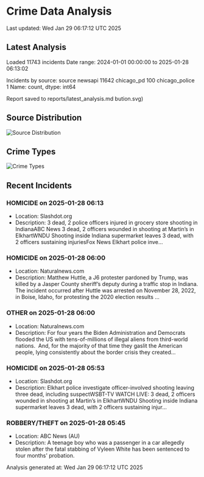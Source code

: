 # Crime Data Analysis
Last updated: Wed Jan 29 06:17:12 UTC 2025

## Latest Analysis

Loaded 11743 incidents
Date range: 2024-01-01 00:00:00 to 2025-01-28 06:13:02

Incidents by source:
source
newsapi           11642
chicago_pd          100
chicago_police        1
Name: count, dtype: int64

Report saved to reports/latest_analysis.md
bution.svg)

## Source Distribution
![Source Distribution](images/source_distribution.svg)

## Crime Types
![Crime Types](images/crime_types.svg)

## Recent Incidents

### HOMICIDE on 2025-01-28 06:13
- Location: Slashdot.org
- Description: 3 dead, 2 police officers injured in grocery store shooting in IndianaABC News 3 dead, 2 officers wounded in shooting at Martin’s in ElkhartWNDU Shooting inside Indiana supermarket leaves 3 dead, with 2 officers sustaining injuriesFox News Elkhart police inve…


### HOMICIDE on 2025-01-28 06:00
- Location: Naturalnews.com
- Description: Matthew Huttle, a J6 protester pardoned by Trump, was killed by a Jasper County sheriff’s deputy during a traffic stop in Indiana. The incident occurred after Huttle was arrested on November 28, 2022, in Boise, Idaho, for protesting the 2020 election results …


### OTHER on 2025-01-28 06:00
- Location: Naturalnews.com
- Description: For four years the Biden Administration and Democrats flooded the US with tens-of-millions of illegal aliens from third-world nations.  And, for the majority of that time they gaslit the American people, lying consistently about the border crisis they created…


### HOMICIDE on 2025-01-28 05:53
- Location: Slashdot.org
- Description: Elkhart police investigate officer-involved shooting leaving three dead, including suspectWSBT-TV WATCH LIVE: 3 dead, 2 officers wounded in shooting at Martin’s in ElkhartWNDU Shooting inside Indiana supermarket leaves 3 dead, with 2 officers sustaining injur…


### ROBBERY/THEFT on 2025-01-28 05:45
- Location: ABC News (AU)
- Description: A teenage boy who was a passenger in a car allegedly stolen after the fatal stabbing of Vyleen White has been sentenced to four months' probation.

Analysis generated at: Wed Jan 29 06:17:12 UTC 2025
